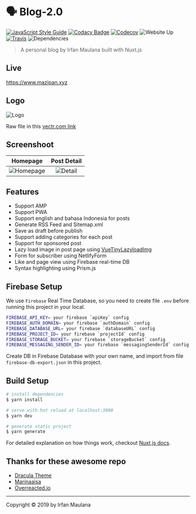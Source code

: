 # 🗣 Blog-2.0

[![JavaScript Style Guide](https://img.shields.io/badge/code_style-standard-brightgreen.svg)](https://standardjs.com) [![Codacy Badge](https://api.codacy.com/project/badge/Grade/974204443ba449c69058d5906c9d25c6)](https://www.codacy.com/app/mazipan/blog-2.0?utm_source=github.com&utm_medium=referral&utm_content=mazipan/blog-2.0&utm_campaign=Badge_Grade) [![Codecov](https://codecov.io/gh/mazipan/blog-2.0/branch/master/graph/badge.svg)](https://codecov.io/gh/mazipan/blog-2.0) ![Website Up](https://img.shields.io/website-up-down-green-red/https/mazipan.xyz.svg) [![Travis](https://img.shields.io/travis/mazipan/blog-2.0.svg)](https://travis-ci.org/mazipan/blog-2.0) ![Dependencies](https://img.shields.io/david/mazipan/blog-2.0.svg)

> A personal blog by Irfan Maulana built with Nuxt.js

## Live

<https://www.mazipan.xyz>

## Logo

![Logo](static/favicon-96x96.png)

Raw file in this [vectr.com link](https://vectr.com/mazipan/i7V7tBB5z.png?width=512&height=512&select=i7V7tBB5zpage0)

## Screenshoot

|                Homepage               |            Post Detail            |
| :-----------------------------------: | :-------------------------------: |
| ![Homepage](screenshoot-homepage.png) | ![Detail](screenshoot-detail.png) |


## Features

- Support AMP
- Support PWA
- Support english and bahasa Indonesia for posts
- Generate RSS Feed and Sitemap.xml
- Save as draft before publish
- Support adding categories for each post
- Support for sponsored post
- Lazy load image in post page using [VueTinyLazyloadImg](https://github.com/mazipan/vue-tiny-lazyload-img)
- Form for subscriber using NetlifyForm
- Like and page view using Firebase real-time DB
- Syntax highlighting using Prism.js

## Firebase Setup

We use `Firebase` Real Time Database, so you need to create file `.env` before running this project in your local.

```bash
FIREBASE_API_KEY= your firebase `apiKey` config
FIREBASE_AUTH_DOMAIN= your firebase `authDomain` config
FIREBASE_DATABASE_URL= your firebase `databaseURL` config
FIREBASE_PROJECT_ID= your firebase `projectId` config
FIREBASE_STORAGE_BUCKET= your firebase `storageBucket` config
FIREBASE_MESSAGING_SENDER_ID= your firebase `messagingSenderId` config
```

Create DB in Firebase Database with your own name, and import from file `firebase-db-export.json` in this project.

## Build Setup

```bash
# install dependencies
$ yarn install

# serve with hot reload at localhost:3000
$ yarn dev

# generate static project
$ yarn generate
```

For detailed explanation on how things work, checkout [Nuxt.js docs](https://nuxtjs.org).

## Thanks for these awesome repo

-   [Dracula Theme](https://github.com/dracula/dracula-theme)
-   [Marinaaisa](https://github.com/marinaaisa/marinaaisa-website-2018)
-   [Overreacted.io](https://overreacted.io/)

* * *

Copyright © 2019 by Irfan Maulana
